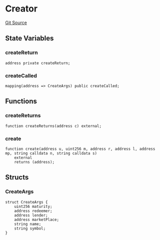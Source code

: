 # Creator
[Git Source](https://github.com/Swivel-Finance/illuminate/blob/76b26ef748dc63cf89e3fa660df1bda262dcef15/src/mocks/Creator.sol)


## State Variables
### createReturn

```solidity
address private createReturn;
```


### createCalled

```solidity
mapping(address => CreateArgs) public createCalled;
```


## Functions
### createReturns


```solidity
function createReturns(address c) external;
```

### create


```solidity
function create(address u, uint256 m, address r, address l, address mp, string calldata n, string calldata s)
    external
    returns (address);
```

## Structs
### CreateArgs

```solidity
struct CreateArgs {
    uint256 maturity;
    address redeemer;
    address lender;
    address marketPlace;
    string name;
    string symbol;
}
```

